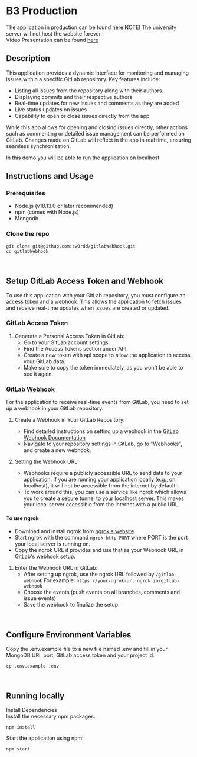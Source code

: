 # B3 Production

The application in production can be found [here](https://cscloud7-220.lnu.se/)
NOTE! The university server will not host the website forever.
<br>
Video Presentation can be found [here](https://youtu.be/mn6RPgo0_aQ)


## Description
This application provides a dynamic interface for monitoring and managing issues within a specific GitLab repository. Key features include:

- Listing all issues from the repository along with their authors.
- Displaying commits and their respective authors
- Real-time updates for new issues and comments as they are added
- Live status updates on issues
- Capability to open or close issues directly from the app

While this app allows for opening and closing issues directly, other actions such as commenting or detailed issue management can be performed on GitLab. Changes made on GitLab will reflect in the app in real time, ensuring seamless synchronization.

In this demo you will be able to run the application on localhost


## Instructions and Usage
### Prerequisites
* Node.js (v18.13.0 or later recommended)
* npm (comes with Node.js)
* Mongodb

### Clone the repo 

```
git clone git@github.com:sw0rdd/gitlabWebhook.git
cd gitlabWebhook
```
<br>

## Setup GitLab Access Token and Webhook 
To use this application with your GitLab repository, you must configure an access token and a webhook. This allows the application to fetch issues and receive real-time updates when issues are created or updated.

### GitLab Access Token
1. Generate a Personal Access Token in GitLab:
    * Go to your GitLab account settings.
    * Find the Access Tokens section under API.
    * Create a new token with api scope to allow the application to access your GitLab data.
    * Make sure to copy the token immediately, as you won't be able to see it again.


### GitLab Webhook
For the application to receive real-time events from GitLab, you need to set up a webhook in your GitLab repository.

1. Create a Webhook in Your GitLab Repository:

    * Find detailed instructions on setting up a webhook in the [GitLab Webhook Documentation](https://docs.gitlab.com/ee/user/project/integrations/webhooks.html)
    * Navigate to your repository settings in GitLab, go to "Webhooks", and create a new webhook.
2. Setting the Webhook URL:

    * Webhooks require a publicly accessible URL to send data to your application. If you are running your application locally (e.g., on localhost), it will not be accessible from the internet by default.
    * To work around this, you can use a service like ngrok which allows you to create a secure tunnel to your localhost server. This makes your local server accessible from the internet with a public URL.


#### To use ngrok

* Download and install ngrok from [ngrok's website](https://ngrok.com/).
* Start ngrok with the command ```ngrok http PORT``` where PORT is the port your local server is running on.
* Copy the ngrok URL it provides and use that as your Webhook URL in GitLab's webhook setup.

1. Enter the Webhook URL in GitLab:
    * After setting up ngrok, use the ngrok URL followed by ```/gitlab-webhook``` For example: ```https://your-ngrok-url.ngrok.io/gitlab-webhook```
    * Choose the events (push events on all branches, comments and issue events)
    * Save the webhook to finalize the setup.


<br>

## Configure Environment Variables <br>

Copy the .env.example file to a new file named .env and fill in your MongoDB URI, port, GitLab access token and your project id. 


```
cp .env.example .env
```
<br>

## Running locally 
Install Dependencies<br>
Install the necessary npm packages:
```
npm install
```

Start the application using npm:

```
npm start 
```
